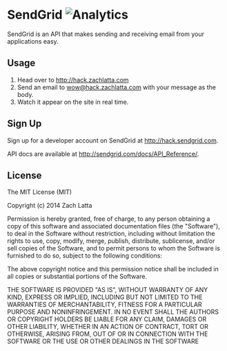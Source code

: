 # SendGrid ![Analytics](https://ga-beacon.appspot.com/UA-34529482-6/sendgrid/readme?pixel)

SendGrid is an API that makes sending and receiving email from your
applications easy.

## Usage

1. Head over to http://hack.zachlatta.com
2. Send an email to [wow@hack.zachlatta.com](mailto:wow@hack.zachlatta.com)
   with your message as the body.
3. Watch it appear on the site in real time.

## Sign Up

Sign up for a developer account on SendGrid at http://hack.sendgrid.com.

API docs are available at http://sendgrid.com/docs/API_Reference/.

## License

The MIT License (MIT)

Copyright (c) 2014 Zach Latta

Permission is hereby granted, free of charge, to any person obtaining a copy of
this software and associated documentation files (the "Software"), to deal in
the Software without restriction, including without limitation the rights to
use, copy, modify, merge, publish, distribute, sublicense, and/or sell copies
of the Software, and to permit persons to whom the Software is furnished to do
so, subject to the following conditions:

The above copyright notice and this permission notice shall be included in all
copies or substantial portions of the Software.

THE SOFTWARE IS PROVIDED "AS IS", WITHOUT WARRANTY OF ANY KIND, EXPRESS OR
IMPLIED, INCLUDING BUT NOT LIMITED TO THE WARRANTIES OF MERCHANTABILITY,
FITNESS FOR A PARTICULAR PURPOSE AND NONINFRINGEMENT. IN NO EVENT SHALL THE
AUTHORS OR COPYRIGHT HOLDERS BE LIABLE FOR ANY CLAIM, DAMAGES OR OTHER
LIABILITY, WHETHER IN AN ACTION OF CONTRACT, TORT OR OTHERWISE, ARISING FROM,
OUT OF OR IN CONNECTION WITH THE SOFTWARE OR THE USE OR OTHER DEALINGS IN THE
SOFTWARE
